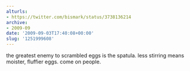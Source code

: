 ```yaml
---
alturls:
- https://twitter.com/bismark/status/3738136214
archive:
- 2009-09
date: '2009-09-03T17:40:08+00:00'
slug: '1251999608'
---
```


the greatest enemy to scrambled eggs is the spatula. less stirring means moister, fluffier eggs. come on people.

